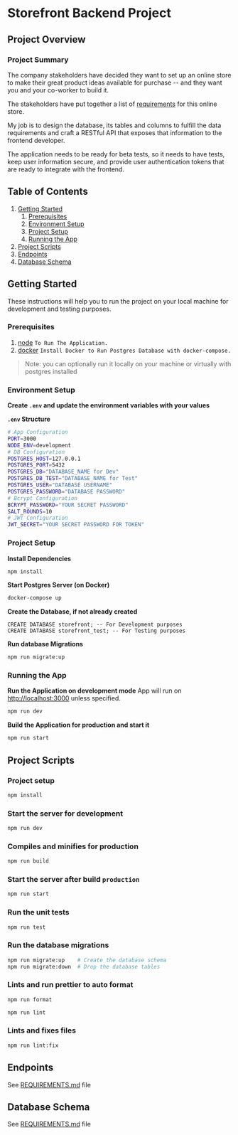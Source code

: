 # Storefront Backend Project

## Project Overview



### Project Summary

The company stakeholders have decided they want to set up an online store to make their great product ideas available
for purchase -- and they want you and your co-worker to build it.

The stakeholders have put together a list of [requirements](REQUIREMENTS.md) for this online store.

My job is to design the database, its tables and columns to fulfill the data requirements and craft a RESTful API that
exposes that information to the frontend developer.

The application needs to be ready for beta tests, so it needs to have tests, keep user information secure, and provide
user authentication tokens that are ready to integrate with the frontend.

## Table of Contents

1. [Getting Started](#getting-started)
    1. [Prerequisites](#prerequisites)
    2. [Environment Setup](#environment-setup)
    3. [Project Setup](#project-setup)
    4. [Running the App](#running-the-app)
2. [Project Scripts](#project-scripts)
3. [Endpoints](#endpoints)
4. [Database Schema](#database-schema)

## Getting Started

These instructions will help you to run the project on your local machine for development and testing
purposes.

### Prerequisites

1. [node](https://nodejs.org/en/)    ``To Run The Application.``
2. [docker](https://www.docker.com/products/docker-desktop/)
   ``Install Docker to Run Postgres Database with docker-compose.``

> Note: you can optionally run it locally on your machine or virtually with postgres installed

### Environment Setup

**Create  ``.env`` and update the environment variables with your values**


**``.env`` Structure**

```bash
# App Configuration
PORT=3000
NODE_ENV=development
# DB Configuration
POSTGRES_HOST=127.0.0.1
POSTGRES_PORT=5432
POSTGRES_DB="DATABASE_NAME for Dev"
POSTGRES_DB_TEST="DATABASE_NAME for Test"
POSTGRES_USER="DATABASE USERNAME"
POSTGRES_PASSWORD="DATABASE PASSWORD"
# Bcrypt Configuration
BCRYPT_PASSWORD="YOUR SECRET PASSWORD"
SALT_ROUNDS=10
# JWT Configuration
JWT_SECRET="YOUR SECRET PASSWORD FOR TOKEN"
```

### Project Setup

**Install Dependencies**

```bash
npm install
```

**Start Postgres Server (on Docker)**

```bash
docker-compose up
```

**Create the Database, if not already created**

```postgresql
CREATE DATABASE storefront; -- For Development purposes
CREATE DATABASE storefront_test; -- For Testing purposes
```

**Run database Migrations**

```bash
npm run migrate:up
```

### Running the App

**Run the Application on development mode** App will run on [http://localhost:3000](http://localhost:3000) unless specified.

```bash
npm run dev
```

**Build the Application for production and start it**

```bash
npm run start
```

## Project Scripts

### Project setup

```bash
npm install
```

### Start the server for development

```bash
npm run dev
```

### Compiles and minifies for production

```bash
npm run build
```

### Start the server after build `production`

```bash
npm run start
```

### Run the unit tests

```bash
npm run test
```

### Run the database migrations

```bash
npm run migrate:up    # Create the database schema
npm run migrate:down  # Drop the database tables
```

### Lints and run prettier to auto format

```bash
npm run format
```

```bash
npm run lint
```

### Lints and fixes files

```bash
npm run lint:fix
```

## Endpoints

See [REQUIREMENTS.md](REQUIREMENTS.md) file

## Database Schema

See [REQUIREMENTS.md](REQUIREMENTS.md) file
